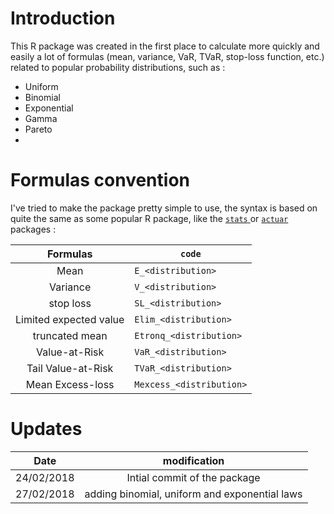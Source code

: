 # Introduction
This R package was created in the first place to calculate more quickly and easily a lot of formulas (mean, variance, VaR, TVaR, stop-loss function, etc.) related to popular probability distributions, such as :  

- Uniform 
- Binomial
- Exponential
- Gamma
- Pareto
- 



# Formulas convention
I've tried to make the package pretty simple to use, the syntax is based on quite the same as some popular R package, like the [`stats` ](https://stat.ethz.ch/R-manual/R-devel/library/stats/html/00Index.html) or [`actuar`](https://cran.r-project.org/web/packages/actuar/index.html) packages :

|Formulas  | `code`|
|:-----------:|-----------------|
|Mean         |`E_<distribution>` |
|Variance     |`V_<distribution>` |
|stop loss     |`SL_<distribution>` |
|Limited expected value     |`Elim_<distribution>` |
|truncated mean     |`Etronq_<distribution>` |
|Value-at-Risk     |`VaR_<distribution>` |
|Tail Value-at-Risk     |`TVaR_<distribution>` |
|Mean Excess-loss    |`Mexcess_<distribution>` |


# Updates
|Date   | modification|
|:-----------:|:---------:|
|24/02/2018 | Intial commit of the package|
|27/02/2018 | adding binomial, uniform and exponential laws|

